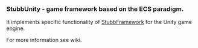 ### StubbUnity - game framework based on the ECS paradigm.
 It implements specific functionality of
 [StubbFramework](https://github.com/VirtualMaestro/StubbFramework) for
 the Unity game engine.
 
 For more information see wiki.

